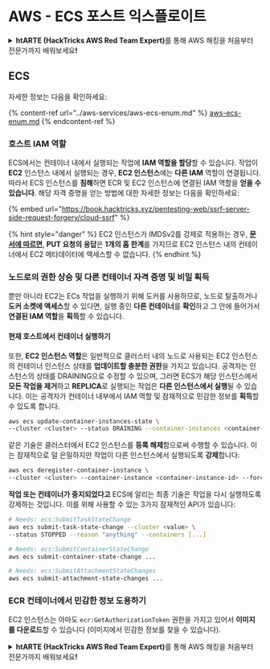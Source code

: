 # AWS - ECS 포스트 익스플로이트

<details>

<summary><strong>htARTE (HackTricks AWS Red Team Expert)</strong>를 통해 AWS 해킹을 처음부터 전문가까지 배워보세요<strong>!</strong></summary>

HackTricks를 지원하는 다른 방법:

* **회사를 HackTricks에서 광고하거나 HackTricks를 PDF로 다운로드**하려면 [**SUBSCRIPTION PLANS**](https://github.com/sponsors/carlospolop)를 확인하세요!
* [**공식 PEASS & HackTricks 스웨그**](https://peass.creator-spring.com)를 얻으세요.
* [**The PEASS Family**](https://opensea.io/collection/the-peass-family)를 발견하세요. 독점적인 [**NFTs**](https://opensea.io/collection/the-peass-family) 컬렉션입니다.
* 💬 [**Discord 그룹**](https://discord.gg/hRep4RUj7f) 또는 [**텔레그램 그룹**](https://t.me/peass)에 **참여**하거나 **Twitter** 🐦 [**@hacktricks_live**](https://twitter.com/hacktricks_live)**를** **팔로우**하세요.
* **Hacking 트릭을 공유하려면** [**HackTricks**](https://github.com/carlospolop/hacktricks) 및 [**HackTricks Cloud**](https://github.com/carlospolop/hacktricks-cloud) github 저장소에 PR을 제출하세요.

</details>

## ECS

자세한 정보는 다음을 확인하세요:

{% content-ref url="../aws-services/aws-ecs-enum.md" %}
[aws-ecs-enum.md](../aws-services/aws-ecs-enum.md)
{% endcontent-ref %}

### 호스트 IAM 역할

ECS에서는 컨테이너 내에서 실행되는 작업에 **IAM 역할을 할당**할 수 있습니다. 작업이 **EC2** 인스턴스 내에서 실행되는 경우, **EC2 인스턴스**에는 **다른 IAM** 역할이 연결됩니다.\
따라서 ECS 인스턴스를 **침해**하면 ECR 및 EC2 인스턴스에 연결된 IAM 역할을 **얻을 수 있습니다**. 해당 자격 증명을 얻는 방법에 대한 자세한 정보는 다음을 확인하세요:

{% embed url="https://book.hacktricks.xyz/pentesting-web/ssrf-server-side-request-forgery/cloud-ssrf" %}

{% hint style="danger" %}
EC2 인스턴스가 IMDSv2를 강제로 적용하는 경우, [**문서에 따르면**](https://docs.aws.amazon.com/AWSEC2/latest/UserGuide/instance-metadata-v2-how-it-works.html), **PUT 요청의 응답**은 **1개의 홉 한계**를 가지므로 EC2 인스턴스 내의 컨테이너에서 EC2 메타데이터에 액세스할 수 없습니다.
{% endhint %}

### 노드로의 권한 상승 및 다른 컨테이너 자격 증명 및 비밀 획득

뿐만 아니라 EC2는 ECs 작업을 실행하기 위해 도커를 사용하므로, 노드로 탈출하거나 **도커 소켓에 액세스**할 수 있다면, 실행 중인 **다른 컨테이너**를 **확인**하고 그 안에 들어가서 **연결된 IAM 역할**을 **획득**할 수 있습니다.

#### 현재 호스트에서 컨테이너 실행하기

또한, **EC2 인스턴스 역할**은 일반적으로 클러스터 내의 노드로 사용되는 EC2 인스턴스의 컨테이너 인스턴스 상태를 **업데이트할 충분한 권한**을 가지고 있습니다. 공격자는 인스턴스의 상태를 DRAINING으로 수정할 수 있으며, 그러면 ECS가 해당 인스턴스에서 **모든 작업을 제거**하고 **REPLICA**로 실행되는 작업은 **다른 인스턴스에서 실행**될 수 있습니다. 이는 공격자가 컨테이너 내부에서 IAM 역할 및 잠재적으로 민감한 정보를 **획득**할 수 있도록 합니다.
```bash
aws ecs update-container-instances-state \
--cluster <cluster> --status DRAINING --container-instances <container-instance-id>
```
같은 기술은 클러스터에서 EC2 인스턴스를 **등록 해제**함으로써 수행할 수 있습니다. 이는 잠재적으로 덜 은밀하지만 작업이 다른 인스턴스에서 실행되도록 **강제**합니다:
```bash
aws ecs deregister-container-instance \
--cluster <cluster> --container-instance <container-instance-id> --force
```
**작업 또는 컨테이너가 중지되었다고** ECS에 알리는 최종 기술은 작업을 다시 실행하도록 강제하는 것입니다. 이를 위해 사용할 수 있는 3가지 잠재적인 API가 있습니다:
```bash
# Needs: ecs:SubmitTaskStateChange
aws ecs submit-task-state-change --cluster <value> \
--status STOPPED --reason "anything" --containers [...]

# Needs: ecs:SubmitContainerStateChange
aws ecs submit-container-state-change ...

# Needs: ecs:SubmitAttachmentStateChanges
aws ecs submit-attachment-state-changes ...
```
### ECR 컨테이너에서 민감한 정보 도용하기

EC2 인스턴스는 아마도 `ecr:GetAuthorizationToken` 권한을 가지고 있어서 **이미지를 다운로드**할 수 있습니다 (이미지에서 민감한 정보를 찾을 수 있습니다).

<details>

<summary><strong>htARTE (HackTricks AWS Red Team Expert)</strong>를 통해 AWS 해킹을 처음부터 전문가까지 배워보세요<strong>!</strong></summary>

HackTricks를 지원하는 다른 방법:

* **회사를 HackTricks에서 광고하거나 HackTricks를 PDF로 다운로드**하려면 [**SUBSCRIPTION PLANS**](https://github.com/sponsors/carlospolop)를 확인하세요!
* [**공식 PEASS & HackTricks 스웨그**](https://peass.creator-spring.com)를 얻으세요.
* [**The PEASS Family**](https://opensea.io/collection/the-peass-family)를 발견하세요. 독점적인 [**NFTs**](https://opensea.io/collection/the-peass-family) 컬렉션입니다.
* 💬 [**Discord 그룹**](https://discord.gg/hRep4RUj7f) 또는 [**텔레그램 그룹**](https://t.me/peass)에 **참여**하거나 **Twitter** 🐦 [**@hacktricks_live**](https://twitter.com/hacktricks_live)를 **팔로우**하세요.
* **HackTricks**와 [**HackTricks Cloud**](https://github.com/carlospolop/hacktricks-cloud) github 저장소에 PR을 제출하여 **해킹 트릭을 공유**하세요.

</details>
